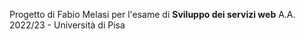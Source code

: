 Progetto di Fabio Melasi per l'esame di <b>Sviluppo dei servizi web</b> A.A. 2022/23 - Università di Pisa

